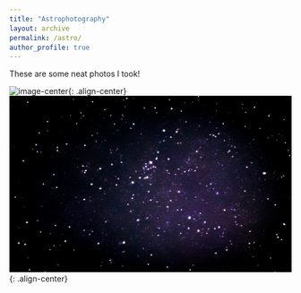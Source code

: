 ```yaml
---
title: "Astrophotography"
layout: archive
permalink: /astro/
author_profile: true
---
```


These are some neat photos I took!

![image-center](/assets/images/stars1.jpg){: .align-center}
![image-center](/assets/images/stars2.png){: .align-center}